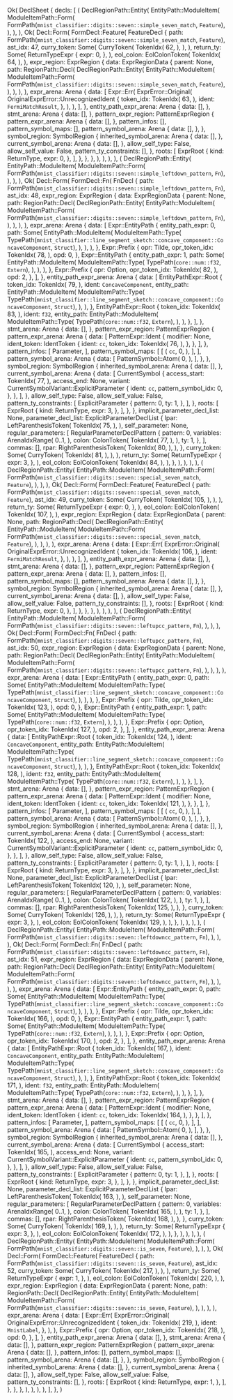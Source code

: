 Ok(
    DeclSheet {
        decls: [
            (
                DeclRegionPath::Entity(
                    EntityPath::ModuleItem(
                        ModuleItemPath::Form(
                            FormPath(`mnist_classifier::digits::seven::simple_seven_match`, `Feature`),
                        ),
                    ),
                ),
                Ok(
                    Decl::Form(
                        FormDecl::Feature(
                            FeatureDecl {
                                path: FormPath(`mnist_classifier::digits::seven::simple_seven_match`, `Feature`),
                                ast_idx: 47,
                                curry_token: Some(
                                    CurryToken(
                                        TokenIdx(
                                            62,
                                        ),
                                    ),
                                ),
                                return_ty: Some(
                                    ReturnTypeExpr {
                                        expr: 0,
                                    },
                                ),
                                eol_colon: EolColonToken(
                                    TokenIdx(
                                        64,
                                    ),
                                ),
                                expr_region: ExprRegion {
                                    data: ExprRegionData {
                                        parent: None,
                                        path: RegionPath::Decl(
                                            DeclRegionPath::Entity(
                                                EntityPath::ModuleItem(
                                                    ModuleItemPath::Form(
                                                        FormPath(`mnist_classifier::digits::seven::simple_seven_match`, `Feature`),
                                                    ),
                                                ),
                                            ),
                                        ),
                                        expr_arena: Arena {
                                            data: [
                                                Expr::Err(
                                                    ExprError::Original(
                                                        OriginalExprError::UnrecognizedIdent {
                                                            token_idx: TokenIdx(
                                                                63,
                                                            ),
                                                            ident: `FermiMatchResult`,
                                                        },
                                                    ),
                                                ),
                                            ],
                                        },
                                        entity_path_expr_arena: Arena {
                                            data: [],
                                        },
                                        stmt_arena: Arena {
                                            data: [],
                                        },
                                        pattern_expr_region: PatternExprRegion {
                                            pattern_expr_arena: Arena {
                                                data: [],
                                            },
                                            pattern_infos: [],
                                            pattern_symbol_maps: [],
                                            pattern_symbol_arena: Arena {
                                                data: [],
                                            },
                                        },
                                        symbol_region: SymbolRegion {
                                            inherited_symbol_arena: Arena {
                                                data: [],
                                            },
                                            current_symbol_arena: Arena {
                                                data: [],
                                            },
                                            allow_self_type: False,
                                            allow_self_value: False,
                                            pattern_ty_constraints: [],
                                        },
                                        roots: [
                                            ExprRoot {
                                                kind: ReturnType,
                                                expr: 0,
                                            },
                                        ],
                                    },
                                },
                            },
                        ),
                    ),
                ),
            ),
            (
                DeclRegionPath::Entity(
                    EntityPath::ModuleItem(
                        ModuleItemPath::Form(
                            FormPath(`mnist_classifier::digits::seven::simple_leftdown_pattern`, `Fn`),
                        ),
                    ),
                ),
                Ok(
                    Decl::Form(
                        FormDecl::Fn(
                            FnDecl {
                                path: FormPath(`mnist_classifier::digits::seven::simple_leftdown_pattern`, `Fn`),
                                ast_idx: 48,
                                expr_region: ExprRegion {
                                    data: ExprRegionData {
                                        parent: None,
                                        path: RegionPath::Decl(
                                            DeclRegionPath::Entity(
                                                EntityPath::ModuleItem(
                                                    ModuleItemPath::Form(
                                                        FormPath(`mnist_classifier::digits::seven::simple_leftdown_pattern`, `Fn`),
                                                    ),
                                                ),
                                            ),
                                        ),
                                        expr_arena: Arena {
                                            data: [
                                                Expr::EntityPath {
                                                    entity_path_expr: 0,
                                                    path: Some(
                                                        EntityPath::ModuleItem(
                                                            ModuleItemPath::Type(
                                                                TypePath(`mnist_classifier::line_segment_sketch::concave_component::ConcaveComponent`, `Struct`),
                                                            ),
                                                        ),
                                                    ),
                                                },
                                                Expr::Prefix {
                                                    opr: Tilde,
                                                    opr_token_idx: TokenIdx(
                                                        78,
                                                    ),
                                                    opd: 0,
                                                },
                                                Expr::EntityPath {
                                                    entity_path_expr: 1,
                                                    path: Some(
                                                        EntityPath::ModuleItem(
                                                            ModuleItemPath::Type(
                                                                TypePath(`core::num::f32`, `Extern`),
                                                            ),
                                                        ),
                                                    ),
                                                },
                                                Expr::Prefix {
                                                    opr: Option,
                                                    opr_token_idx: TokenIdx(
                                                        82,
                                                    ),
                                                    opd: 2,
                                                },
                                            ],
                                        },
                                        entity_path_expr_arena: Arena {
                                            data: [
                                                EntityPathExpr::Root {
                                                    token_idx: TokenIdx(
                                                        79,
                                                    ),
                                                    ident: `ConcaveComponent`,
                                                    entity_path: EntityPath::ModuleItem(
                                                        ModuleItemPath::Type(
                                                            TypePath(`mnist_classifier::line_segment_sketch::concave_component::ConcaveComponent`, `Struct`),
                                                        ),
                                                    ),
                                                },
                                                EntityPathExpr::Root {
                                                    token_idx: TokenIdx(
                                                        83,
                                                    ),
                                                    ident: `f32`,
                                                    entity_path: EntityPath::ModuleItem(
                                                        ModuleItemPath::Type(
                                                            TypePath(`core::num::f32`, `Extern`),
                                                        ),
                                                    ),
                                                },
                                            ],
                                        },
                                        stmt_arena: Arena {
                                            data: [],
                                        },
                                        pattern_expr_region: PatternExprRegion {
                                            pattern_expr_arena: Arena {
                                                data: [
                                                    PatternExpr::Ident {
                                                        modifier: None,
                                                        ident_token: IdentToken {
                                                            ident: `cc`,
                                                            token_idx: TokenIdx(
                                                                76,
                                                            ),
                                                        },
                                                    },
                                                ],
                                            },
                                            pattern_infos: [
                                                Parameter,
                                            ],
                                            pattern_symbol_maps: [
                                                [
                                                    (
                                                        `cc`,
                                                        0,
                                                    ),
                                                ],
                                            ],
                                            pattern_symbol_arena: Arena {
                                                data: [
                                                    PatternSymbol::Atom(
                                                        0,
                                                    ),
                                                ],
                                            },
                                        },
                                        symbol_region: SymbolRegion {
                                            inherited_symbol_arena: Arena {
                                                data: [],
                                            },
                                            current_symbol_arena: Arena {
                                                data: [
                                                    CurrentSymbol {
                                                        access_start: TokenIdx(
                                                            77,
                                                        ),
                                                        access_end: None,
                                                        variant: CurrentSymbolVariant::ExplicitParameter {
                                                            ident: `cc`,
                                                            pattern_symbol_idx: 0,
                                                        },
                                                    },
                                                ],
                                            },
                                            allow_self_type: False,
                                            allow_self_value: False,
                                            pattern_ty_constraints: [
                                                ExplicitParameter {
                                                    pattern: 0,
                                                    ty: 1,
                                                },
                                            ],
                                        },
                                        roots: [
                                            ExprRoot {
                                                kind: ReturnType,
                                                expr: 3,
                                            },
                                        ],
                                    },
                                },
                                implicit_parameter_decl_list: None,
                                parameter_decl_list: ExplicitParameterDeclList {
                                    lpar: LeftParenthesisToken(
                                        TokenIdx(
                                            75,
                                        ),
                                    ),
                                    self_parameter: None,
                                    regular_parameters: [
                                        RegularParameterDeclPattern {
                                            pattern: 0,
                                            variables: ArenaIdxRange(
                                                0..1,
                                            ),
                                            colon: ColonToken(
                                                TokenIdx(
                                                    77,
                                                ),
                                            ),
                                            ty: 1,
                                        },
                                    ],
                                    commas: [],
                                    rpar: RightParenthesisToken(
                                        TokenIdx(
                                            80,
                                        ),
                                    ),
                                },
                                curry_token: Some(
                                    CurryToken(
                                        TokenIdx(
                                            81,
                                        ),
                                    ),
                                ),
                                return_ty: Some(
                                    ReturnTypeExpr {
                                        expr: 3,
                                    },
                                ),
                                eol_colon: EolColonToken(
                                    TokenIdx(
                                        84,
                                    ),
                                ),
                            },
                        ),
                    ),
                ),
            ),
            (
                DeclRegionPath::Entity(
                    EntityPath::ModuleItem(
                        ModuleItemPath::Form(
                            FormPath(`mnist_classifier::digits::seven::special_seven_match`, `Feature`),
                        ),
                    ),
                ),
                Ok(
                    Decl::Form(
                        FormDecl::Feature(
                            FeatureDecl {
                                path: FormPath(`mnist_classifier::digits::seven::special_seven_match`, `Feature`),
                                ast_idx: 49,
                                curry_token: Some(
                                    CurryToken(
                                        TokenIdx(
                                            105,
                                        ),
                                    ),
                                ),
                                return_ty: Some(
                                    ReturnTypeExpr {
                                        expr: 0,
                                    },
                                ),
                                eol_colon: EolColonToken(
                                    TokenIdx(
                                        107,
                                    ),
                                ),
                                expr_region: ExprRegion {
                                    data: ExprRegionData {
                                        parent: None,
                                        path: RegionPath::Decl(
                                            DeclRegionPath::Entity(
                                                EntityPath::ModuleItem(
                                                    ModuleItemPath::Form(
                                                        FormPath(`mnist_classifier::digits::seven::special_seven_match`, `Feature`),
                                                    ),
                                                ),
                                            ),
                                        ),
                                        expr_arena: Arena {
                                            data: [
                                                Expr::Err(
                                                    ExprError::Original(
                                                        OriginalExprError::UnrecognizedIdent {
                                                            token_idx: TokenIdx(
                                                                106,
                                                            ),
                                                            ident: `FermiMatchResult`,
                                                        },
                                                    ),
                                                ),
                                            ],
                                        },
                                        entity_path_expr_arena: Arena {
                                            data: [],
                                        },
                                        stmt_arena: Arena {
                                            data: [],
                                        },
                                        pattern_expr_region: PatternExprRegion {
                                            pattern_expr_arena: Arena {
                                                data: [],
                                            },
                                            pattern_infos: [],
                                            pattern_symbol_maps: [],
                                            pattern_symbol_arena: Arena {
                                                data: [],
                                            },
                                        },
                                        symbol_region: SymbolRegion {
                                            inherited_symbol_arena: Arena {
                                                data: [],
                                            },
                                            current_symbol_arena: Arena {
                                                data: [],
                                            },
                                            allow_self_type: False,
                                            allow_self_value: False,
                                            pattern_ty_constraints: [],
                                        },
                                        roots: [
                                            ExprRoot {
                                                kind: ReturnType,
                                                expr: 0,
                                            },
                                        ],
                                    },
                                },
                            },
                        ),
                    ),
                ),
            ),
            (
                DeclRegionPath::Entity(
                    EntityPath::ModuleItem(
                        ModuleItemPath::Form(
                            FormPath(`mnist_classifier::digits::seven::leftupcc_pattern`, `Fn`),
                        ),
                    ),
                ),
                Ok(
                    Decl::Form(
                        FormDecl::Fn(
                            FnDecl {
                                path: FormPath(`mnist_classifier::digits::seven::leftupcc_pattern`, `Fn`),
                                ast_idx: 50,
                                expr_region: ExprRegion {
                                    data: ExprRegionData {
                                        parent: None,
                                        path: RegionPath::Decl(
                                            DeclRegionPath::Entity(
                                                EntityPath::ModuleItem(
                                                    ModuleItemPath::Form(
                                                        FormPath(`mnist_classifier::digits::seven::leftupcc_pattern`, `Fn`),
                                                    ),
                                                ),
                                            ),
                                        ),
                                        expr_arena: Arena {
                                            data: [
                                                Expr::EntityPath {
                                                    entity_path_expr: 0,
                                                    path: Some(
                                                        EntityPath::ModuleItem(
                                                            ModuleItemPath::Type(
                                                                TypePath(`mnist_classifier::line_segment_sketch::concave_component::ConcaveComponent`, `Struct`),
                                                            ),
                                                        ),
                                                    ),
                                                },
                                                Expr::Prefix {
                                                    opr: Tilde,
                                                    opr_token_idx: TokenIdx(
                                                        123,
                                                    ),
                                                    opd: 0,
                                                },
                                                Expr::EntityPath {
                                                    entity_path_expr: 1,
                                                    path: Some(
                                                        EntityPath::ModuleItem(
                                                            ModuleItemPath::Type(
                                                                TypePath(`core::num::f32`, `Extern`),
                                                            ),
                                                        ),
                                                    ),
                                                },
                                                Expr::Prefix {
                                                    opr: Option,
                                                    opr_token_idx: TokenIdx(
                                                        127,
                                                    ),
                                                    opd: 2,
                                                },
                                            ],
                                        },
                                        entity_path_expr_arena: Arena {
                                            data: [
                                                EntityPathExpr::Root {
                                                    token_idx: TokenIdx(
                                                        124,
                                                    ),
                                                    ident: `ConcaveComponent`,
                                                    entity_path: EntityPath::ModuleItem(
                                                        ModuleItemPath::Type(
                                                            TypePath(`mnist_classifier::line_segment_sketch::concave_component::ConcaveComponent`, `Struct`),
                                                        ),
                                                    ),
                                                },
                                                EntityPathExpr::Root {
                                                    token_idx: TokenIdx(
                                                        128,
                                                    ),
                                                    ident: `f32`,
                                                    entity_path: EntityPath::ModuleItem(
                                                        ModuleItemPath::Type(
                                                            TypePath(`core::num::f32`, `Extern`),
                                                        ),
                                                    ),
                                                },
                                            ],
                                        },
                                        stmt_arena: Arena {
                                            data: [],
                                        },
                                        pattern_expr_region: PatternExprRegion {
                                            pattern_expr_arena: Arena {
                                                data: [
                                                    PatternExpr::Ident {
                                                        modifier: None,
                                                        ident_token: IdentToken {
                                                            ident: `cc`,
                                                            token_idx: TokenIdx(
                                                                121,
                                                            ),
                                                        },
                                                    },
                                                ],
                                            },
                                            pattern_infos: [
                                                Parameter,
                                            ],
                                            pattern_symbol_maps: [
                                                [
                                                    (
                                                        `cc`,
                                                        0,
                                                    ),
                                                ],
                                            ],
                                            pattern_symbol_arena: Arena {
                                                data: [
                                                    PatternSymbol::Atom(
                                                        0,
                                                    ),
                                                ],
                                            },
                                        },
                                        symbol_region: SymbolRegion {
                                            inherited_symbol_arena: Arena {
                                                data: [],
                                            },
                                            current_symbol_arena: Arena {
                                                data: [
                                                    CurrentSymbol {
                                                        access_start: TokenIdx(
                                                            122,
                                                        ),
                                                        access_end: None,
                                                        variant: CurrentSymbolVariant::ExplicitParameter {
                                                            ident: `cc`,
                                                            pattern_symbol_idx: 0,
                                                        },
                                                    },
                                                ],
                                            },
                                            allow_self_type: False,
                                            allow_self_value: False,
                                            pattern_ty_constraints: [
                                                ExplicitParameter {
                                                    pattern: 0,
                                                    ty: 1,
                                                },
                                            ],
                                        },
                                        roots: [
                                            ExprRoot {
                                                kind: ReturnType,
                                                expr: 3,
                                            },
                                        ],
                                    },
                                },
                                implicit_parameter_decl_list: None,
                                parameter_decl_list: ExplicitParameterDeclList {
                                    lpar: LeftParenthesisToken(
                                        TokenIdx(
                                            120,
                                        ),
                                    ),
                                    self_parameter: None,
                                    regular_parameters: [
                                        RegularParameterDeclPattern {
                                            pattern: 0,
                                            variables: ArenaIdxRange(
                                                0..1,
                                            ),
                                            colon: ColonToken(
                                                TokenIdx(
                                                    122,
                                                ),
                                            ),
                                            ty: 1,
                                        },
                                    ],
                                    commas: [],
                                    rpar: RightParenthesisToken(
                                        TokenIdx(
                                            125,
                                        ),
                                    ),
                                },
                                curry_token: Some(
                                    CurryToken(
                                        TokenIdx(
                                            126,
                                        ),
                                    ),
                                ),
                                return_ty: Some(
                                    ReturnTypeExpr {
                                        expr: 3,
                                    },
                                ),
                                eol_colon: EolColonToken(
                                    TokenIdx(
                                        129,
                                    ),
                                ),
                            },
                        ),
                    ),
                ),
            ),
            (
                DeclRegionPath::Entity(
                    EntityPath::ModuleItem(
                        ModuleItemPath::Form(
                            FormPath(`mnist_classifier::digits::seven::leftdowncc_pattern`, `Fn`),
                        ),
                    ),
                ),
                Ok(
                    Decl::Form(
                        FormDecl::Fn(
                            FnDecl {
                                path: FormPath(`mnist_classifier::digits::seven::leftdowncc_pattern`, `Fn`),
                                ast_idx: 51,
                                expr_region: ExprRegion {
                                    data: ExprRegionData {
                                        parent: None,
                                        path: RegionPath::Decl(
                                            DeclRegionPath::Entity(
                                                EntityPath::ModuleItem(
                                                    ModuleItemPath::Form(
                                                        FormPath(`mnist_classifier::digits::seven::leftdowncc_pattern`, `Fn`),
                                                    ),
                                                ),
                                            ),
                                        ),
                                        expr_arena: Arena {
                                            data: [
                                                Expr::EntityPath {
                                                    entity_path_expr: 0,
                                                    path: Some(
                                                        EntityPath::ModuleItem(
                                                            ModuleItemPath::Type(
                                                                TypePath(`mnist_classifier::line_segment_sketch::concave_component::ConcaveComponent`, `Struct`),
                                                            ),
                                                        ),
                                                    ),
                                                },
                                                Expr::Prefix {
                                                    opr: Tilde,
                                                    opr_token_idx: TokenIdx(
                                                        166,
                                                    ),
                                                    opd: 0,
                                                },
                                                Expr::EntityPath {
                                                    entity_path_expr: 1,
                                                    path: Some(
                                                        EntityPath::ModuleItem(
                                                            ModuleItemPath::Type(
                                                                TypePath(`core::num::f32`, `Extern`),
                                                            ),
                                                        ),
                                                    ),
                                                },
                                                Expr::Prefix {
                                                    opr: Option,
                                                    opr_token_idx: TokenIdx(
                                                        170,
                                                    ),
                                                    opd: 2,
                                                },
                                            ],
                                        },
                                        entity_path_expr_arena: Arena {
                                            data: [
                                                EntityPathExpr::Root {
                                                    token_idx: TokenIdx(
                                                        167,
                                                    ),
                                                    ident: `ConcaveComponent`,
                                                    entity_path: EntityPath::ModuleItem(
                                                        ModuleItemPath::Type(
                                                            TypePath(`mnist_classifier::line_segment_sketch::concave_component::ConcaveComponent`, `Struct`),
                                                        ),
                                                    ),
                                                },
                                                EntityPathExpr::Root {
                                                    token_idx: TokenIdx(
                                                        171,
                                                    ),
                                                    ident: `f32`,
                                                    entity_path: EntityPath::ModuleItem(
                                                        ModuleItemPath::Type(
                                                            TypePath(`core::num::f32`, `Extern`),
                                                        ),
                                                    ),
                                                },
                                            ],
                                        },
                                        stmt_arena: Arena {
                                            data: [],
                                        },
                                        pattern_expr_region: PatternExprRegion {
                                            pattern_expr_arena: Arena {
                                                data: [
                                                    PatternExpr::Ident {
                                                        modifier: None,
                                                        ident_token: IdentToken {
                                                            ident: `cc`,
                                                            token_idx: TokenIdx(
                                                                164,
                                                            ),
                                                        },
                                                    },
                                                ],
                                            },
                                            pattern_infos: [
                                                Parameter,
                                            ],
                                            pattern_symbol_maps: [
                                                [
                                                    (
                                                        `cc`,
                                                        0,
                                                    ),
                                                ],
                                            ],
                                            pattern_symbol_arena: Arena {
                                                data: [
                                                    PatternSymbol::Atom(
                                                        0,
                                                    ),
                                                ],
                                            },
                                        },
                                        symbol_region: SymbolRegion {
                                            inherited_symbol_arena: Arena {
                                                data: [],
                                            },
                                            current_symbol_arena: Arena {
                                                data: [
                                                    CurrentSymbol {
                                                        access_start: TokenIdx(
                                                            165,
                                                        ),
                                                        access_end: None,
                                                        variant: CurrentSymbolVariant::ExplicitParameter {
                                                            ident: `cc`,
                                                            pattern_symbol_idx: 0,
                                                        },
                                                    },
                                                ],
                                            },
                                            allow_self_type: False,
                                            allow_self_value: False,
                                            pattern_ty_constraints: [
                                                ExplicitParameter {
                                                    pattern: 0,
                                                    ty: 1,
                                                },
                                            ],
                                        },
                                        roots: [
                                            ExprRoot {
                                                kind: ReturnType,
                                                expr: 3,
                                            },
                                        ],
                                    },
                                },
                                implicit_parameter_decl_list: None,
                                parameter_decl_list: ExplicitParameterDeclList {
                                    lpar: LeftParenthesisToken(
                                        TokenIdx(
                                            163,
                                        ),
                                    ),
                                    self_parameter: None,
                                    regular_parameters: [
                                        RegularParameterDeclPattern {
                                            pattern: 0,
                                            variables: ArenaIdxRange(
                                                0..1,
                                            ),
                                            colon: ColonToken(
                                                TokenIdx(
                                                    165,
                                                ),
                                            ),
                                            ty: 1,
                                        },
                                    ],
                                    commas: [],
                                    rpar: RightParenthesisToken(
                                        TokenIdx(
                                            168,
                                        ),
                                    ),
                                },
                                curry_token: Some(
                                    CurryToken(
                                        TokenIdx(
                                            169,
                                        ),
                                    ),
                                ),
                                return_ty: Some(
                                    ReturnTypeExpr {
                                        expr: 3,
                                    },
                                ),
                                eol_colon: EolColonToken(
                                    TokenIdx(
                                        172,
                                    ),
                                ),
                            },
                        ),
                    ),
                ),
            ),
            (
                DeclRegionPath::Entity(
                    EntityPath::ModuleItem(
                        ModuleItemPath::Form(
                            FormPath(`mnist_classifier::digits::seven::is_seven`, `Feature`),
                        ),
                    ),
                ),
                Ok(
                    Decl::Form(
                        FormDecl::Feature(
                            FeatureDecl {
                                path: FormPath(`mnist_classifier::digits::seven::is_seven`, `Feature`),
                                ast_idx: 52,
                                curry_token: Some(
                                    CurryToken(
                                        TokenIdx(
                                            217,
                                        ),
                                    ),
                                ),
                                return_ty: Some(
                                    ReturnTypeExpr {
                                        expr: 1,
                                    },
                                ),
                                eol_colon: EolColonToken(
                                    TokenIdx(
                                        220,
                                    ),
                                ),
                                expr_region: ExprRegion {
                                    data: ExprRegionData {
                                        parent: None,
                                        path: RegionPath::Decl(
                                            DeclRegionPath::Entity(
                                                EntityPath::ModuleItem(
                                                    ModuleItemPath::Form(
                                                        FormPath(`mnist_classifier::digits::seven::is_seven`, `Feature`),
                                                    ),
                                                ),
                                            ),
                                        ),
                                        expr_arena: Arena {
                                            data: [
                                                Expr::Err(
                                                    ExprError::Original(
                                                        OriginalExprError::UnrecognizedIdent {
                                                            token_idx: TokenIdx(
                                                                219,
                                                            ),
                                                            ident: `MnistLabel`,
                                                        },
                                                    ),
                                                ),
                                                Expr::Prefix {
                                                    opr: Option,
                                                    opr_token_idx: TokenIdx(
                                                        218,
                                                    ),
                                                    opd: 0,
                                                },
                                            ],
                                        },
                                        entity_path_expr_arena: Arena {
                                            data: [],
                                        },
                                        stmt_arena: Arena {
                                            data: [],
                                        },
                                        pattern_expr_region: PatternExprRegion {
                                            pattern_expr_arena: Arena {
                                                data: [],
                                            },
                                            pattern_infos: [],
                                            pattern_symbol_maps: [],
                                            pattern_symbol_arena: Arena {
                                                data: [],
                                            },
                                        },
                                        symbol_region: SymbolRegion {
                                            inherited_symbol_arena: Arena {
                                                data: [],
                                            },
                                            current_symbol_arena: Arena {
                                                data: [],
                                            },
                                            allow_self_type: False,
                                            allow_self_value: False,
                                            pattern_ty_constraints: [],
                                        },
                                        roots: [
                                            ExprRoot {
                                                kind: ReturnType,
                                                expr: 1,
                                            },
                                        ],
                                    },
                                },
                            },
                        ),
                    ),
                ),
            ),
        ],
    },
)